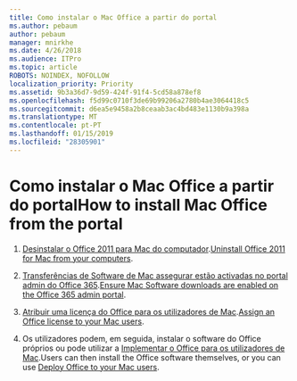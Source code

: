 ```yaml
---
title: Como instalar o Mac Office a partir do portal
ms.author: pebaum
author: pebaum
manager: mnirkhe
ms.date: 4/26/2018
ms.audience: ITPro
ms.topic: article
ROBOTS: NOINDEX, NOFOLLOW
localization_priority: Priority
ms.assetid: 9b3a36d7-9d59-424f-91f4-5cd58a878ef8
ms.openlocfilehash: f5d99c0710f3de69b99206a2780b4ae3064418c5
ms.sourcegitcommit: d6ea5e9458a2b8ceaab3ac4bd483e1130b9a398a
ms.translationtype: MT
ms.contentlocale: pt-PT
ms.lasthandoff: 01/15/2019
ms.locfileid: "28305901"
---
```

# <a name="how-to-install-mac-office-from-the-portal"></a><span data-ttu-id="04793-102">Como instalar o Mac Office a partir do portal</span><span class="sxs-lookup"><span data-stu-id="04793-102">How to install Mac Office from the portal</span></span>

1. <span data-ttu-id="04793-103">[Desinstalar o Office 2011 para Mac do computador](https://support.office.com/article/4bfcd230-0ea1-4656-bf30-dbfa44d358fa).</span><span class="sxs-lookup"><span data-stu-id="04793-103">[Uninstall Office 2011 for Mac from your computers](https://support.office.com/article/4bfcd230-0ea1-4656-bf30-dbfa44d358fa).</span></span>
    
2. <span data-ttu-id="04793-104">[Transferências de Software de Mac assegurar estão activadas no portal admin do Office 365](https://support.office.com/article/c13051e6-f75c-4737-bc0d-7685dcedf360).</span><span class="sxs-lookup"><span data-stu-id="04793-104">[Ensure Mac Software downloads are enabled on the Office 365 admin portal](https://support.office.com/article/c13051e6-f75c-4737-bc0d-7685dcedf360).</span></span>
    
3. <span data-ttu-id="04793-105">[Atribuir uma licença do Office para os utilizadores de Mac](https://support.office.com/article/997596B5-4173-4627-B915-36ABAC6786DC).</span><span class="sxs-lookup"><span data-stu-id="04793-105">[Assign an Office license to your Mac users](https://support.office.com/article/997596B5-4173-4627-B915-36ABAC6786DC).</span></span>
    
4. <span data-ttu-id="04793-106">Os utilizadores podem, em seguida, instalar o software do Office próprios ou pode utilizar a [Implementar o Office para os utilizadores de Mac](https://docs.microsoft.com/en-us/DeployOffice/mac/deployment-guide-for-office-for-mac).</span><span class="sxs-lookup"><span data-stu-id="04793-106">Users can then install the Office software themselves, or you can use [Deploy Office to your Mac users](https://docs.microsoft.com/en-us/DeployOffice/mac/deployment-guide-for-office-for-mac).</span></span>
    

